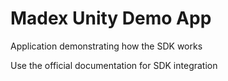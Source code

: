 # Madex Unity Demo App

Application demonstrating how the SDK works

Use the official documentation for SDK integration